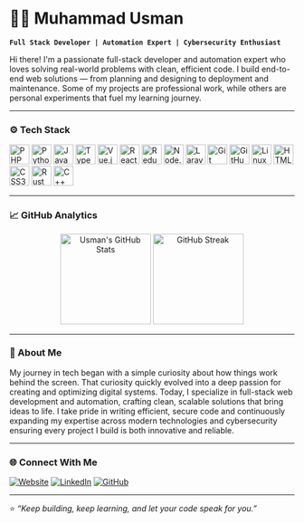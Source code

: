 # 👨‍💻 Muhammad Usman

**`Full Stack Developer | Automation Expert | Cybersecurity Enthusiast`**

Hi there! I'm a passionate full-stack developer and automation expert who loves solving real-world problems with clean, efficient code. I build end-to-end web solutions — from planning and designing to deployment and maintenance. Some of my projects are professional work, while others are personal experiments that fuel my learning journey.

---

### ⚙️ Tech Stack

<p align="left">
  <img src="https://cdn.jsdelivr.net/gh/devicons/devicon/icons/php/php-original.svg" width="35" height="35" alt="PHP" />
  <img src="https://cdn.jsdelivr.net/gh/devicons/devicon/icons/python/python-original.svg" width="35" height="35" alt="Python" />
  <img src="https://cdn.jsdelivr.net/gh/devicons/devicon/icons/javascript/javascript-original.svg" width="35" height="35" alt="JavaScript" />
  <img src="https://cdn.jsdelivr.net/gh/devicons/devicon/icons/typescript/typescript-plain.svg" width="35" height="35" alt="TypeScript" />
  <img src="https://cdn.jsdelivr.net/gh/devicons/devicon/icons/vuejs/vuejs-original.svg" width="35" height="35" alt="Vue.js" />
  <img src="https://cdn.jsdelivr.net/gh/devicons/devicon/icons/react/react-original.svg" width="35" height="35" alt="React" />
  <img src="https://cdn.jsdelivr.net/gh/devicons/devicon/icons/redux/redux-original.svg" width="35" height="35" alt="Redux" />
  <img src="https://cdn.jsdelivr.net/gh/devicons/devicon/icons/nodejs/nodejs-original.svg" width="35" height="35" alt="Node.js" />
  <img src="https://cdn.jsdelivr.net/gh/devicons/devicon/icons/laravel/laravel-original.svg" width="35" height="35" alt="Laravel" />
  <img src="https://cdn.jsdelivr.net/gh/devicons/devicon/icons/git/git-original.svg" width="35" height="35" alt="Git" />
  <img src="https://cdn.jsdelivr.net/gh/devicons/devicon/icons/github/github-original.svg" width="35" height="35" alt="GitHub" />
  <img src="https://cdn.jsdelivr.net/gh/devicons/devicon/icons/linux/linux-original.svg" width="35" height="35" alt="Linux" />
  <img src="https://cdn.jsdelivr.net/gh/devicons/devicon/icons/html5/html5-plain.svg" width="35" height="35" alt="HTML5" />
  <img src="https://cdn.jsdelivr.net/gh/devicons/devicon/icons/css3/css3-plain.svg" width="35" height="35" alt="CSS3" />
  <img src="https://cdn.jsdelivr.net/gh/devicons/devicon/icons/rust/rust-original.svg" width="35" height="35" alt="Rust" />
  <img src="https://cdn.jsdelivr.net/gh/devicons/devicon/icons/cplusplus/cplusplus-line.svg" width="35" height="35" alt="C++" />
</p>

---

### 📈 GitHub Analytics

<p align="center">
  <img src="https://github-readme-stats.vercel.app/api?username=usmankhan7327&show_icons=true&theme=tokyonight&hide_border=true" alt="Usman's GitHub Stats" height="160" />
  <img src="https://streak-stats.demolab.com?user=usmankhan7327&theme=tokyonight&hide_border=true" alt="GitHub Streak" height="160" />
</p>

---

### 🧠 About Me

My journey in tech began with a simple curiosity about how things work behind the screen. That curiosity quickly evolved into a deep passion for creating and optimizing digital systems. Today, I specialize in full-stack web development and automation, crafting clean, scalable solutions that bring ideas to life. I take pride in writing efficient, secure code and continuously expanding my expertise across modern technologies and cybersecurity ensuring every project I build is both innovative and reliable.

---

### 🌐 Connect With Me

[![Website](https://img.shields.io/badge/Website-Visit-0A66C2?style=flat&logo=google-chrome&logoColor=white)](https://usamnkhan7327.com)
[![LinkedIn](https://img.shields.io/badge/LinkedIn-Connect-0A66C2?style=flat&logo=linkedin&logoColor=white)](https://www.linkedin.com/in/usmankhan7327/)
[![GitHub](https://img.shields.io/badge/GitHub-Follow-171515?style=flat&logo=github&logoColor=white)](https://github.com/usmankhan7327)

---
⭐️ *“Keep building, keep learning, and let your code speak for you.”*
